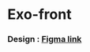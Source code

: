 # Exo-front

### Design : [Figma link](https://www.figma.com/file/jLC8Tem5vAmJRzIFM3mISt/Untitled?node-id=0%3A1)
